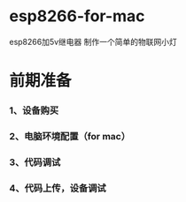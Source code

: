 # esp8266-for-mac
esp8266加5v继电器 制作一个简单的物联网小灯

# 前期准备
### 1、设备购买
### 2、电脑环境配置（for mac）
### 3、代码调试
### 4、代码上传，设备调试
